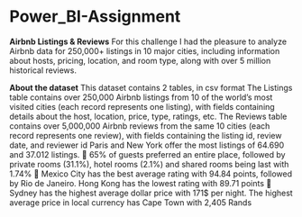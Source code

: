 # Power_BI-Assignment
**Airbnb Listings & Reviews**
For this challenge I had the pleasure to analyze Airbnb data for 250,000+ listings in 10 major cities, including information about hosts, pricing, location, and room type, along with over 5 million historical reviews.


**About the dataset**
This dataset contains 2 tables, in csv format
The Listings table contains over 250,000 Airbnb listings from 10 of the world’s most visited cities (each record represents one listing), with fields containing details about the host, location, price, type, ratings, etc.
The Reviews table contains over 5,000,000 Airbnb reviews from the same 10 cities (each record represents one review), with fields containing the listing id, review date, and reviewer id
Paris and New York offer the most listings of 64.690 and 37.012 listings.
📌 65% of guests preferred an entire place, followed by private rooms (31.1%), hotel rooms (2.1%) and shared rooms being last with 1.74%
📌 Mexico City has the best average rating with 94.84 points, followed by Rio de Janeiro. Hong Kong has the lowest rating with 89.71 points
📌 Sydney has the highest average dollar price with 171$ per night. The highest average price in local currency has Cape Town with 2,405 Rands
